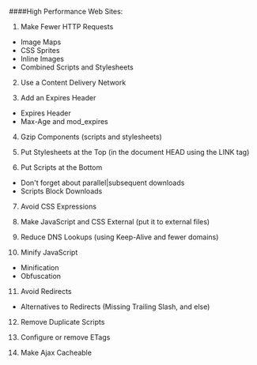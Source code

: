 ####High Performance Web Sites:

1. Make Fewer HTTP Requests

  * Image Maps
  * CSS Sprites
  * Inline Images
  * Combined Scripts and Stylesheets

2. Use a Content Delivery Network

3. Add an Expires Header

  * Expires Header
  * Max-Age and mod_expires

4. Gzip Components (scripts and stylesheets)

5. Put Stylesheets at the Top (in the document HEAD using the LINK tag)

6. Put Scripts at the Bottom

  * Don't forget about parallel|subsequent downloads
  * Scripts Block Downloads

7. Avoid CSS Expressions

8. Make JavaScript and CSS External (put it to external files)

9. Reduce DNS Lookups (using Keep-Alive and fewer domains)

10. Minify JavaScript

  * Minification
  * Obfuscation

11. Avoid Redirects

  * Alternatives to Redirects (Missing Trailing Slash, and else)

12. Remove Duplicate Scripts

13. Configure or remove ETags

14. Make Ajax Cacheable

